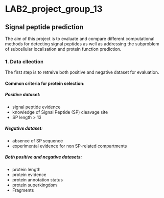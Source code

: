 # LAB2_project_group_13
## Signal peptide prediction
The aim of this project is to evaluate and compare different computational methods for detecting signal peptides as well as addressing the subproblem of subcellular localisation and protein function prediction. 

### 1. Data cllection
The first step is to retreive both positive and negative dataset for evaluation.

#### Common criteria for protein selection:
##### Positive dataset:
- signal peptide evidence 
- knowledge of Signal Peptide (SP) cleavage site
- SP length > 13
##### Negative dataset:
- absence of SP sequence
- experimental evidence for non SP-related compartments 
##### Both positive and negative datasets:
- protein length
- protein evidence
- protein annotation status
- protein superkingdom
- Fragments

